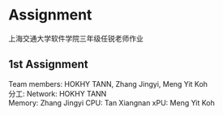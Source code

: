 # Assignment
上海交通大学软件学院三年级任锐老师作业

## 1st Assignment 
Team members: HOKHY TANN, Zhang Jingyi, Meng Yit Koh   
分工: Network: HOKHY TANN  
      Memory: Zhang Jingyi
      CPU: Tan Xiangnan
      xPU: Meng Yit Koh
